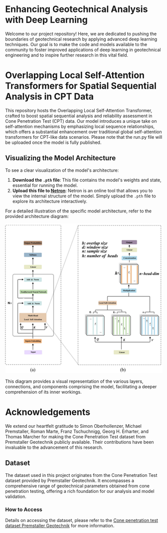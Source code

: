 # Enhancing Geotechnical Analysis with Deep Learning

Welcome to our project repository! Here, we are dedicated to pushing the boundaries of geotechnical research by applying advanced deep learning techniques. Our goal is to make the code and models available to the community to foster improved applications of deep learning in geotechnical engineering and to inspire further research in this vital field.

# Overlapping Local Self-Attention Transformers for Spatial Sequential Analysis in CPT Data

This repository hosts the Overlapping Local Self-Attention Transformer, crafted to boost spatial sequential analysis and reliability assessment in Cone Penetration Test (CPT) data. Our model introduces a unique take on self-attention mechanisms by emphasizing local sequence relationships, which offers a substantial enhancement over traditional global self-attention transformers for CPT-like data scenarios. Please note that the run.py file will be uploaded once the model is fully published.

## Visualizing the Model Architecture
To see a clear visualization of the model's architecture:

1. **Download the `.pth` file**: This file contains the model's weights and state, essential for running the model.
2. **Upload this file to [Netron](https://netron.app/)**: Netron is an online tool that allows you to view the internal structure of the model. Simply upload the `.pth` file to explore its architecture interactively.

For a detailed illustration of the specific model architecture, refer to the provided architecture diagram: 

![Model Architecture](architecture.jpg)

This diagram provides a visual representation of the various layers, connections, and components comprising the model, facilitating a deeper comprehension of its inner workings.

# Acknowledgements

We extend our heartfelt gratitude to Simon Oberhollenzer, Michael Premstaller, Roman Marte, Franz Tschuchnigg, Georg H. Erharter, and Thomas Marcher for making the Cone Penetration Test dataset from Premstaller Geotechnik publicly available. Their contributions have been invaluable to the advancement of this research.

## Dataset

The dataset used in this project originates from the Cone Penetration Test dataset provided by Premstaller Geotechnik. It encompasses a comprehensive range of geotechnical parameters obtained from cone penetration testing, offering a rich foundation for our analysis and model validation.

### How to Access

Details on accessing the dataset, please refer to the [Cone penetration test dataset Premstaller Geotechnik](https://doi.org/10.1016/j.dib.2020.106618) for more information.

